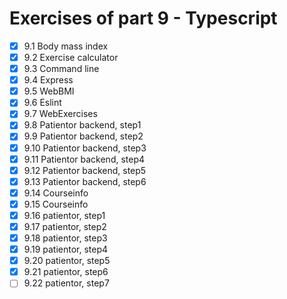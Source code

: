 # Exercises of part 9 - Typescript

- [x] 9.1 Body mass index
- [x] 9.2 Exercise calculator
- [x] 9.3 Command line
- [x] 9.4 Express
- [x] 9.5 WebBMI
- [x] 9.6 Eslint
- [x] 9.7 WebExercises
- [x] 9.8 Patientor backend, step1
- [x] 9.9 Patientor backend, step2
- [x] 9.10 Patientor backend, step3
- [x] 9.11 Patientor backend, step4
- [x] 9.12 Patientor backend, step5
- [x] 9.13 Patientor backend, step6
- [x] 9.14 Courseinfo
- [x] 9.15 Courseinfo
- [x] 9.16 patientor, step1
- [x] 9.17 patientor, step2
- [x] 9.18 patientor, step3
- [x] 9.19 patientor, step4
- [x] 9.20 patientor, step5
- [x] 9.21 patientor, step6
- [ ] 9.22 patientor, step7